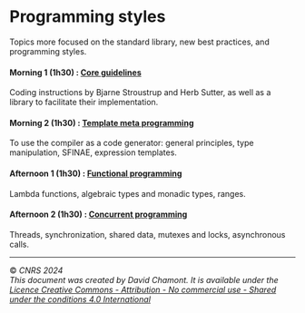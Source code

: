 
# Programming styles

Topics more focused on the standard library, new best practices, and programming styles.

#### Morning 1 (1h30) : [Core guidelines](1-CoreGuidelines/README.ipynb)

Coding instructions by Bjarne Stroustrup and Herb Sutter, as well as a library to facilitate their implementation.

#### Morning 2 (1h30) : [Template meta programming](2-TemplateMetaProgramming/README.ipynb)

To use the compiler as a code generator: general principles, type manipulation, SFINAE, expression templates.

#### Afternoon 1 (1h30) : [Functional programming](3-FunctionalProgramming/README.ipynb)

Lambda functions, algebraic types and monadic types, ranges.

#### Afternoon 2 (1h30) : [Concurrent programming](4-ConcurrentProgramming/README.ipynb)

Threads, synchronization, shared data, mutexes and locks, asynchronous calls.


---
© *CNRS 2024*  
*This document was created by David Chamont. It is available under the [Licence Creative Commons - Attribution - No commercial use - Shared under the conditions 4.0 International](http://creativecommons.org/licenses/by-nc-sa/4.0/)*